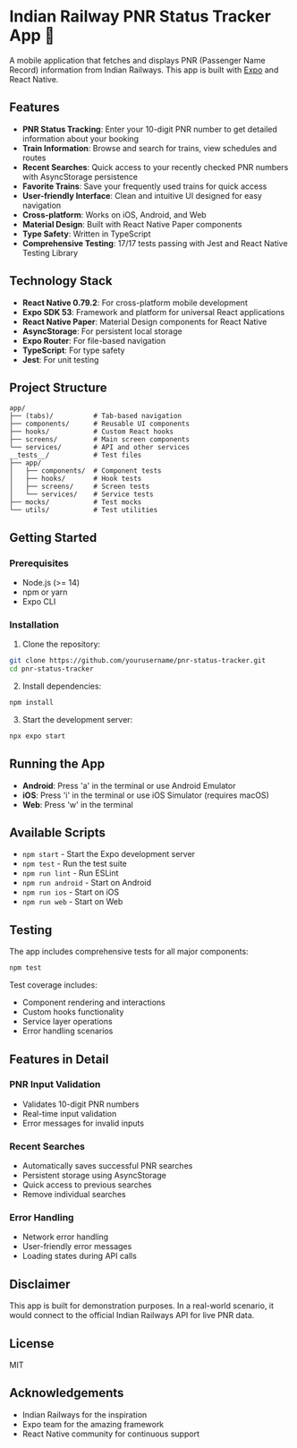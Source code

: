# Indian Railway PNR Status Tracker App 🚆

A mobile application that fetches and displays PNR (Passenger Name Record) information from Indian Railways. This app is built with [Expo](https://expo.dev) and React Native.

## Features

- **PNR Status Tracking**: Enter your 10-digit PNR number to get detailed information about your booking
- **Train Information**: Browse and search for trains, view schedules and routes
- **Recent Searches**: Quick access to your recently checked PNR numbers with AsyncStorage persistence
- **Favorite Trains**: Save your frequently used trains for quick access
- **User-friendly Interface**: Clean and intuitive UI designed for easy navigation
- **Cross-platform**: Works on iOS, Android, and Web
- **Material Design**: Built with React Native Paper components
- **Type Safety**: Written in TypeScript
- **Comprehensive Testing**: 17/17 tests passing with Jest and React Native Testing Library

## Technology Stack

- **React Native 0.79.2**: For cross-platform mobile development
- **Expo SDK 53**: Framework and platform for universal React applications
- **React Native Paper**: Material Design components for React Native
- **AsyncStorage**: For persistent local storage
- **Expo Router**: For file-based navigation
- **TypeScript**: For type safety
- **Jest**: For unit testing

## Project Structure

```
app/
├── (tabs)/          # Tab-based navigation
├── components/      # Reusable UI components
├── hooks/           # Custom React hooks
├── screens/         # Main screen components
└── services/        # API and other services
__tests__/           # Test files
├── app/
│   ├── components/  # Component tests
│   ├── hooks/       # Hook tests
│   ├── screens/     # Screen tests
│   └── services/    # Service tests
├── mocks/           # Test mocks
└── utils/           # Test utilities
```

## Getting Started

### Prerequisites

- Node.js (>= 14)
- npm or yarn
- Expo CLI

### Installation

1. Clone the repository:
```bash
git clone https://github.com/yourusername/pnr-status-tracker.git
cd pnr-status-tracker
```

2. Install dependencies:
```bash
npm install
```

3. Start the development server:
```bash
npx expo start
```

## Running the App

- **Android**: Press 'a' in the terminal or use Android Emulator
- **iOS**: Press 'i' in the terminal or use iOS Simulator (requires macOS)
- **Web**: Press 'w' in the terminal

## Available Scripts

- `npm start` - Start the Expo development server
- `npm test` - Run the test suite
- `npm run lint` - Run ESLint
- `npm run android` - Start on Android
- `npm run ios` - Start on iOS  
- `npm run web` - Start on Web

## Testing

The app includes comprehensive tests for all major components:

```bash
npm test
```

Test coverage includes:
- Component rendering and interactions
- Custom hooks functionality
- Service layer operations
- Error handling scenarios

## Features in Detail

### PNR Input Validation
- Validates 10-digit PNR numbers
- Real-time input validation
- Error messages for invalid inputs

### Recent Searches
- Automatically saves successful PNR searches
- Persistent storage using AsyncStorage
- Quick access to previous searches
- Remove individual searches

### Error Handling
- Network error handling
- User-friendly error messages
- Loading states during API calls

## Disclaimer

This app is built for demonstration purposes. In a real-world scenario, it would connect to the official Indian Railways API for live PNR data.

## License

MIT

## Acknowledgements

- Indian Railways for the inspiration
- Expo team for the amazing framework
- React Native community for continuous support